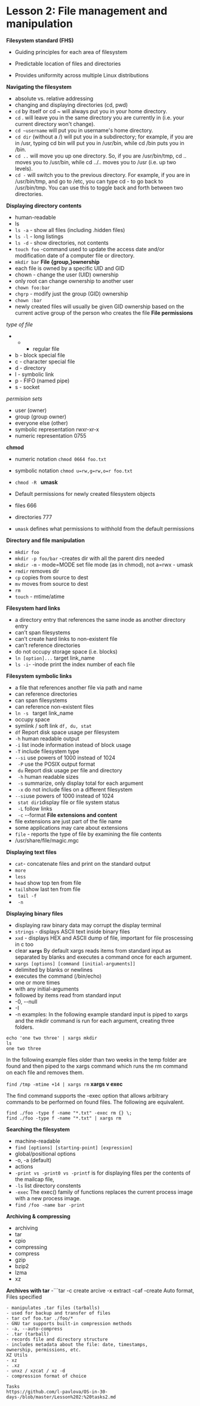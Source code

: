 # Lesson 2: File management and manipulation

**Filesystem standard (FHS)**

- Guiding principles for each area of filesystem

- Predictable location of files and directories

- Provides uniformity across multiple Linux distributions

**Navigating the filesystem**

-  absolute vs. relative addressing
-  changing and displaying directories (cd, pwd)
- ```cd``` by itself or cd ~ will always put you in your home directory.
- ```cd``` . will leave you in the same directory you are currently in (i.e. your current directory won't change). 
- ```cd ~username``` will put you in username's home directory.
- ```cd dir``` (without a /) will put you in a subdirectory; for example, if you are in /usr, typing cd bin will put you in /usr/bin, while cd /bin puts you in /bin.
- ```cd ..``` will move you up one directory. So, if you are /usr/bin/tmp, cd .. moves you to /usr/bin, while cd ../.. moves you to /usr (i.e. up two levels).
- ```cd -``` will switch you to the previous directory. For example, if you are in /usr/bin/tmp, and go to /etc, you can type cd - to go back to /usr/bin/tmp. You can use this to toggle back and forth between two directories.

**Displaying directory contents**
- human-readable
- ls
- ```ls -a``` - show all files (including .hidden files)
- ```ls -l``` - long listings
- ```ls -d``` - show directories, not contents
- ```touch foo``` -command used to update the access date and/or modification date of a computer file or directory. 
- ```mkdir bar```
**File {group,}ownership**
- each file is owned by a specific UID and GID
- chown - change the user (UID) ownership
- only root can change ownership to another user
- ```chown foo:bar```
- ```chgrp``` - modify just the group (GID) ownership
- ```chown :bar```
- newly created files will usually be given GID ownership based
on the current active group of the person who creates the file
**File permissions**

*type of file*

- - - regular file
- b - block special file
- c - character special file
- d - directory
- l - symbolic link
- p - FIFO (named pipe)
- s - socket

*permision sets*
- user (owner)
- group (group owner)
- everyone else (other)
- symbolic representation rwxr-xr-x
- numeric representation 0755

**chmod**
- numeric notation ```chmod 0664 foo.txt```
- symbolic notation ```chmod u=rw,g=rw,o=r foo.txt```
- ```chmod -R ```
**umask**

- Default permissions for newly created filesystem objects
- files 666
- directories 777
- ```umask``` defines what permissions to withhold from the default
permissions

**Directory and file manipulation**
- ```mkdir foo```
- ```mkdir -p foo/bar``` -creates dir with all the parent dirs needed
- ```mkdir -m``` - mode=MODE set file mode (as in chmod), not a=rwx - umask
- ```rmdir``` removes dir
- ```cp``` copies from source to dest
- ```mv``` moves from source to dest
- ```rm``` 
- ```touch``` - mtime/atime

**Filesystem hard links**
- a directory entry that references the same inode as another
directory entry
- can’t span filesystems
- can’t create hard links to non-existent file
- can’t reference directories
- do not occupy storage space (i.e. blocks)
- ```ln [option]...``` target link_name
- ```ls -i```- -inode print the index number of each file

**Filesystem symbolic links**
- a file that references another file via path and name
- can reference directories
- can span filesystems
- can reference non-existent files
- ```ln -s ``` target link_name
- occupy space
- symlink / soft link
```df, du, stat```
- ```df``` Report disk space usage per filesystem
- ```-h``` human readable output
- ```-i``` list inode information instead of block usage
- ```-T``` include filesystem type
- ```--si``` use powers of 1000 instead of 1024
- ``` -P``` use the POSIX output format
- ``` du``` Report disk usage per file and directory
- ``` -h``` human readable sizes
- ``` -s``` summarize, only display total for each argument
- ``` -x``` do not include files on a different filesystem
- ``` --si ```use powers of 1000 instead of 1024
- ``` stat dir1```display file or file system status
- ``` -L``` follow links
- ``` -c``` --format
**File extensions and content**
- file extensions are just part of the file name
- some applications may care about extensions
- ```file``` - reports the type of file by examining the file contents
- /usr/share/file/magic.mgc

**Displaying text files**
- ``` cat ```- concatenate files and print on the standard output
- ``` more ```
- ``` less ```
- ``` head ``` show top ten from file
- ``` tail ```show last ten from file
- ``` tail -f```
- ``` -n```

**Displaying binary files**
- displaying raw binary data may corrupt the display terminal
- ```strings``` - displays ASCII text inside binary files
- ```xxd``` - displays HEX and ASCII dump of file, important for file proscessing in c too
- clear
**```xargs```**
By default xargs reads items from standard input as separated by blanks and executes a command once for each argument. 
- ```xargs [options] [command [initial-arguments]]```
- delimited by blanks or newlines
- executes the command (/bin/echo)
- one or more times
- with any initial-arguments
- followed by items read from standard input
- -0, --null
- -I
- -n
examples:
In the following example standard input is piped to xargs and the mkdir command is run for each argument, creating three folders.
```
echo 'one two three' | xargs mkdir
ls
one two three
```
In the following example files older than two weeks in the temp folder are found and then piped to the xargs command which runs the rm command on each file and removes them.

```find /tmp -mtime +14 | xargs rm```
**xargs v exec**

The find command supports the -exec option that allows arbitrary commands to be performed on found files. The following are equivalent.
```
find ./foo -type f -name "*.txt" -exec rm {} \; 
find ./foo -type f -name "*.txt" | xargs rm
```

**Searching the filesystem**
- machine-readable
- ```find [options] [starting-point] [expression]```
- global/positional options
- -o, -a (default)
- actions
- ```-print vs -print0 vs -printf``` is for displaying files per the contents of the mailcap file,
- ```-ls``` list directory constents 
- ```-exec```  The  exec()  family of functions replaces the current process image with a new process  image.
- ```find /foo -name bar -print```

**Archiving & compressing** 
- archiving
- tar
- cpio
- compressing
- compress
- gzip
- bzip2
- lzma
- xz

**Archives with tar**
-```tar
  -c create arcive
  -x extract
  -caf -create Auto format, Files specified
  ```
- manipulates .tar files (tarballs)
- used for backup and transfer of files
- tar cvf foo.tar ./foo/*
- GNU tar supports built-in compression methods
- -a, --auto-compress
- .tar (tarball)
- records file and directory structure
- includes metadata about the file: date, timestamps,
ownership, permissions, etc.
XZ Utils
- xz
- .xz
- unxz / xzcat / xz -d
- compression format of choice

Tasks
https://github.com/l-pavlova/OS-in-30-days-/blob/master/Lesson%202:%20tasks2.md
